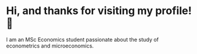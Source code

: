 # Hi, and thanks for visiting my profile! 👋
I am an MSc Economics student passionate about the study of econometrics and microeconomics.



